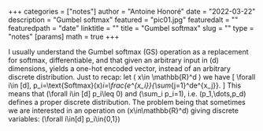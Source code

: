 +++
categories = ["notes"]
author = "Antoine Honoré"
date = "2022-03-22"
description = "Gumbel softmax"
featured = "pic01.jpg"
featuredalt = ""
featuredpath = "date"
linktitle = ""
title = "Gumbel softmax"
slug = ""
type = "notes"
[params]
  math = true
+++

I usually understand the Gumbel softmax (GS) operation as a replacement for softmax, differentiable, and that given an arbitrary input in \(d\) dimensions, yields a one-hot encoded vector, instead of an arbitrary discrete distribution.
Just to recap: let \( x\in \mathbb{R}^d \) we have
\[
	\forall i\in [d], p_i=\text{Softmax}(x)_i=\frac{e^{x_i}}{\sum_{j=1}^de^{x_j}}.
\]
This means that \(\forall i\in [d] p_i\leq 0\) and \(\sum_i p_i=1\), i.e. (p_1,\dots,p_d) defines a proper discrete distribution.
The problem being that sometimes we are interested in an operation on \(x\in\mathbb{R}^d\) giving discrete variables: \(\forall i\in[d] p_i\in\{0,1\}\)

